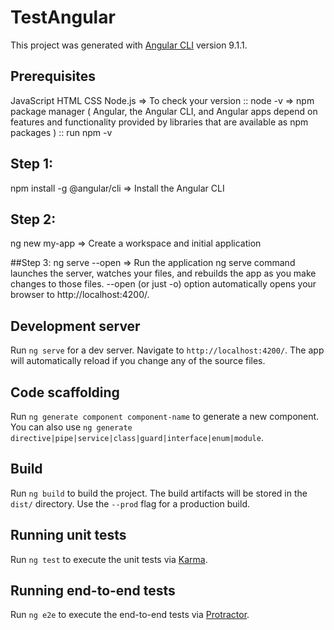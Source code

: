 # TestAngular
This project was generated with [Angular CLI](https://github.com/angular/angular-cli) version 9.1.1.

## Prerequisites
JavaScript
HTML
CSS
Node.js => To check your version :: node -v
        => npm package manager ( Angular, the Angular CLI, and Angular apps depend on features and functionality provided by libraries that            are available as npm packages ) :: run npm -v

## Step 1: 
npm install -g @angular/cli => Install the Angular CLI

## Step 2: 
ng new my-app => Create a workspace and initial application

##Step 3: 
ng serve --open => Run the application
      ng serve command launches the server, watches your files, and rebuilds the app as you make changes to those files.
      --open (or just -o) option automatically opens your browser to http://localhost:4200/.
    
    
    
    
## Development server
Run `ng serve` for a dev server. Navigate to `http://localhost:4200/`. The app will automatically reload if you change any of the source files.

## Code scaffolding
Run `ng generate component component-name` to generate a new component. You can also use `ng generate directive|pipe|service|class|guard|interface|enum|module`.

## Build
Run `ng build` to build the project. The build artifacts will be stored in the `dist/` directory. Use the `--prod` flag for a production build.

## Running unit tests
Run `ng test` to execute the unit tests via [Karma](https://karma-runner.github.io).

## Running end-to-end tests
Run `ng e2e` to execute the end-to-end tests via [Protractor](http://www.protractortest.org/).

